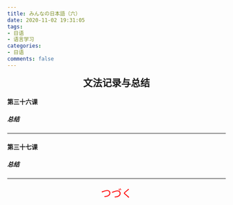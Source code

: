 ```yaml
---
title: みんなの日本語（六）
date: 2020-11-02 19:31:05
tags: 
- 日语
- 语言学习
categories: 
- 日语
comments: false
---
```


<center><strong><span style="font-size: 22px;">文法记录与总结</span></strong></center>

#### 第三十六课

<!--more-->





##### 总结

----

#### 第三十七课





##### 总结

----

<center><div style="color: red; font-size: 24px;">つづく<div></center>